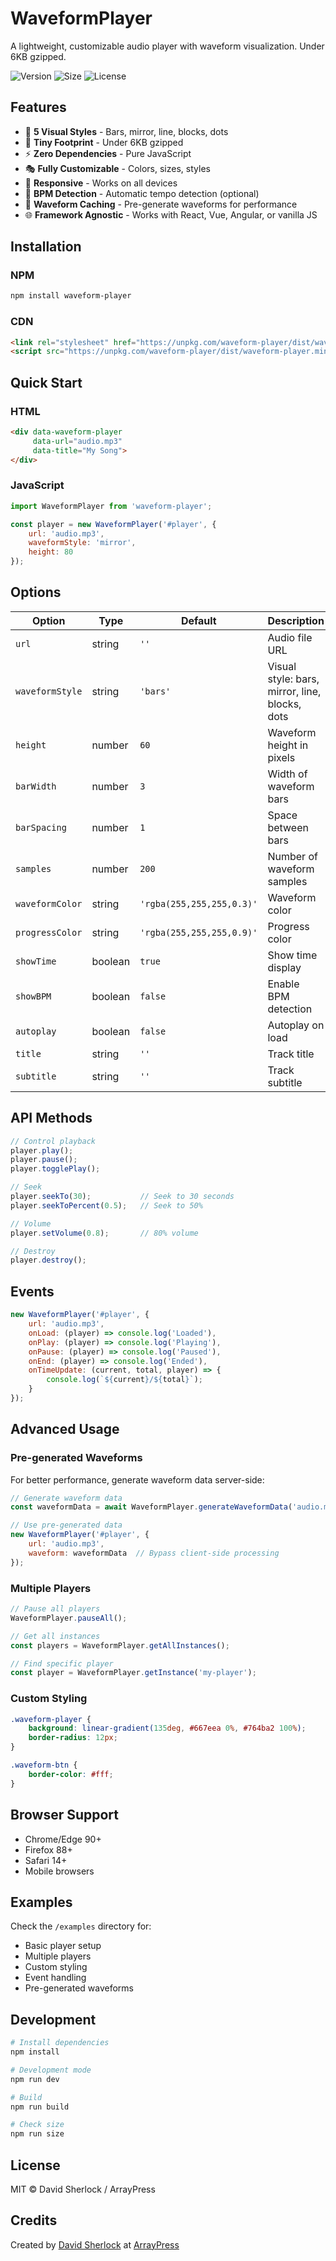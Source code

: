 # WaveformPlayer

A lightweight, customizable audio player with waveform visualization. Under 6KB gzipped.

![Version](https://img.shields.io/npm/v/waveform-player)
![Size](https://img.shields.io/badge/gzipped-6KB-brightgreen)
![License](https://img.shields.io/npm/l/waveform-player)

## Features

- 🎨 **5 Visual Styles** - Bars, mirror, line, blocks, dots
- 🎯 **Tiny Footprint** - Under 6KB gzipped
- ⚡ **Zero Dependencies** - Pure JavaScript
- 🎭 **Fully Customizable** - Colors, sizes, styles
- 📱 **Responsive** - Works on all devices
- 🎵 **BPM Detection** - Automatic tempo detection (optional)
- 💾 **Waveform Caching** - Pre-generate waveforms for performance
- 🌐 **Framework Agnostic** - Works with React, Vue, Angular, or vanilla JS

## Installation

### NPM
```bash
npm install waveform-player
```

### CDN
```html
<link rel="stylesheet" href="https://unpkg.com/waveform-player/dist/waveform-player.css">
<script src="https://unpkg.com/waveform-player/dist/waveform-player.min.js"></script>
```

## Quick Start

### HTML
```html
<div data-waveform-player
     data-url="audio.mp3"
     data-title="My Song">
</div>
```

### JavaScript
```javascript
import WaveformPlayer from 'waveform-player';

const player = new WaveformPlayer('#player', {
    url: 'audio.mp3',
    waveformStyle: 'mirror',
    height: 80
});
```

## Options

| Option | Type | Default | Description |
|--------|------|---------|-------------|
| `url` | string | `''` | Audio file URL |
| `waveformStyle` | string | `'bars'` | Visual style: bars, mirror, line, blocks, dots |
| `height` | number | `60` | Waveform height in pixels |
| `barWidth` | number | `3` | Width of waveform bars |
| `barSpacing` | number | `1` | Space between bars |
| `samples` | number | `200` | Number of waveform samples |
| `waveformColor` | string | `'rgba(255,255,255,0.3)'` | Waveform color |
| `progressColor` | string | `'rgba(255,255,255,0.9)'` | Progress color |
| `showTime` | boolean | `true` | Show time display |
| `showBPM` | boolean | `false` | Enable BPM detection |
| `autoplay` | boolean | `false` | Autoplay on load |
| `title` | string | `''` | Track title |
| `subtitle` | string | `''` | Track subtitle |

## API Methods

```javascript
// Control playback
player.play();
player.pause();
player.togglePlay();

// Seek
player.seekTo(30);           // Seek to 30 seconds
player.seekToPercent(0.5);   // Seek to 50%

// Volume
player.setVolume(0.8);       // 80% volume

// Destroy
player.destroy();
```

## Events

```javascript
new WaveformPlayer('#player', {
    url: 'audio.mp3',
    onLoad: (player) => console.log('Loaded'),
    onPlay: (player) => console.log('Playing'),
    onPause: (player) => console.log('Paused'),
    onEnd: (player) => console.log('Ended'),
    onTimeUpdate: (current, total, player) => {
        console.log(`${current}/${total}`);
    }
});
```

## Advanced Usage

### Pre-generated Waveforms

For better performance, generate waveform data server-side:

```javascript
// Generate waveform data
const waveformData = await WaveformPlayer.generateWaveformData('audio.mp3');

// Use pre-generated data
new WaveformPlayer('#player', {
    url: 'audio.mp3',
    waveform: waveformData  // Bypass client-side processing
});
```

### Multiple Players

```javascript
// Pause all players
WaveformPlayer.pauseAll();

// Get all instances
const players = WaveformPlayer.getAllInstances();

// Find specific player
const player = WaveformPlayer.getInstance('my-player');
```

### Custom Styling

```css
.waveform-player {
    background: linear-gradient(135deg, #667eea 0%, #764ba2 100%);
    border-radius: 12px;
}

.waveform-btn {
    border-color: #fff;
}
```

## Browser Support

- Chrome/Edge 90+
- Firefox 88+
- Safari 14+
- Mobile browsers

## Examples

Check the `/examples` directory for:
- Basic player setup
- Multiple players
- Custom styling
- Event handling
- Pre-generated waveforms

## Development

```bash
# Install dependencies
npm install

# Development mode
npm run dev

# Build
npm run build

# Check size
npm run size
```

## License

MIT © David Sherlock / ArrayPress

## Credits

Created by [David Sherlock](https://github.com/arraypress) at [ArrayPress](https://arraypress.com)